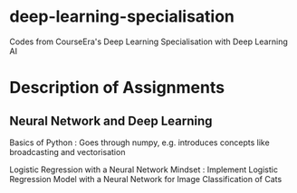 # deep-learning-specialisation
Codes from CourseEra's Deep Learning Specialisation with Deep Learning AI

# Description of Assignments

## Neural Network and Deep Learning 

Basics of Python : Goes through numpy, e.g. introduces concepts like broadcasting and vectorisation

Logistic Regression with a Neural Network Mindset : Implement Logistic Regression Model with a Neural Network for Image Classification of Cats 

